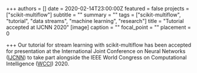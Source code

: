 +++
authors = []
date = 2020-02-14T23:00:00Z
featured = false
projects = ["scikit-multiflow"]
subtitle = ""
summary = ""
tags = ["scikit-multiflow", "tutorial", "data streams", "machine learning", "research"]
title = "Tutorial accepted at IJCNN 2020"
[image]
caption = ""
focal_point = ""
placement = 0

+++
Our tutorial for stream learning with scikit-multiflow has been accepted for presentation at the International Joint Conference on Neural Networks ([IJCNN](https://wcci2020.org/ijcnn-sessions/)) to take part alongside the IEEE World Congress on Computational Intelligence ([WCCI](https://wcci2020.org/)) 2020.